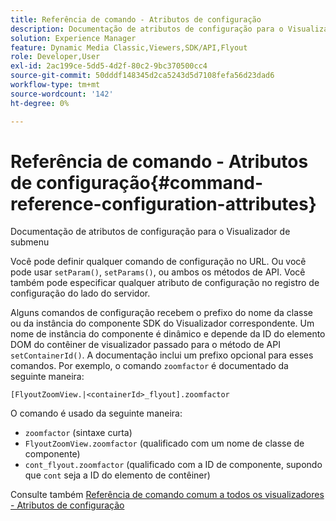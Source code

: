 ```yaml
---
title: Referência de comando - Atributos de configuração
description: Documentação de atributos de configuração para o Visualizador de submenu
solution: Experience Manager
feature: Dynamic Media Classic,Viewers,SDK/API,Flyout
role: Developer,User
exl-id: 2ac199ce-5dd5-4d2f-80c2-9bc370500cc4
source-git-commit: 50dddf148345d2ca5243d5d7108fefa56d23dad6
workflow-type: tm+mt
source-wordcount: '142'
ht-degree: 0%

---
```


# Referência de comando - Atributos de configuração{#command-reference-configuration-attributes}

Documentação de atributos de configuração para o Visualizador de submenu

Você pode definir qualquer comando de configuração no URL. Ou você pode usar `setParam()`, `setParams()`, ou ambos os métodos de API. Você também pode especificar qualquer atributo de configuração no registro de configuração do lado do servidor.

Alguns comandos de configuração recebem o prefixo do nome da classe ou da instância do componente SDK do Visualizador correspondente. Um nome de instância do componente é dinâmico e depende da ID do elemento DOM do contêiner de visualizador passado para o método de API `setContainerId()`. A documentação inclui um prefixo opcional para esses comandos. Por exemplo, o comando `zoomfactor` é documentado da seguinte maneira:

`[FlyoutZoomView.|<containerId>_flyout].zoomfactor`

O comando é usado da seguinte maneira:

* `zoomfactor` (sintaxe curta)
* `FlyoutZoomView.zoomfactor` (qualificado com um nome de classe de componente)
* `cont_flyout.zoomfactor` (qualificado com a ID de componente, supondo que `cont` seja a ID do elemento de contêiner)

Consulte também [Referência de comando comum a todos os visualizadores - Atributos de configuração](../../../r-html5-viewer-20-cmdref-configattrib/r-html5-viewer-20-cmdref-configattrib.md#concept-850e0f2c49b949deb7cfbfd330d329bd)
